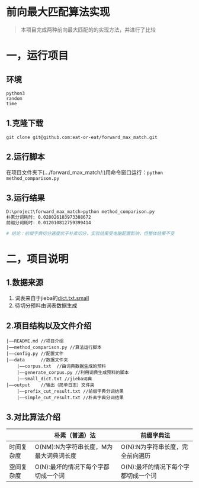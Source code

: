 # 前向最大匹配算法实现

> 本项目完成两种前向最大匹配的的实现方法，并进行了比较

# 一，运行项目

## 环境

```
python3
random
time
```



## 1.克隆下载

`git clone git@github.com:eat-or-eat/forward_max_match.git`

## 2.运行脚本

在项目文件夹下(.../forward_max_match/:)用命令窗口运行：`python method_comparison.py`

## 3.运行结果

```bash
D:\project\forward_max_match>python method_comparison.py
朴素分词耗时: 0.028026103973388672
前缀分词耗时: 0.012010812759399414

# 结论：前缀字典切分速度优于朴素切分，实验结果受电脑配置影响，但整体结果不变
```

# 二，项目说明

## 1.数据来源

1. 词表来自于jieba的[dict.txt.small](https://github.com/fxsjy/jieba/tree/master/extra_dict)
2. 待切分预料由词表数据生成

## 2.项目结构以及文件介绍

```
|——README.md //项目介绍
|——method_comparison.py //算法运行脚本
|——config.py //配置文件
|——data      //数据文件夹
	|——corpus.txt  //由词典数据生成的预料
	|——generate_corpus.py //利用词典生成预料的脚本
	|——small_dict.txt //jieba词典
|——output    //输出（简单日志）文件夹
	|——prefix_cut_result.txt //前缀字典分词结果
	|——simple_cut_result.txt //朴素字典分词结果

```





## 3.对比算法介绍

|            | 朴素（普通）法                         | 前缀字典法                          |
| ---------- | -------------------------------------- | ----------------------------------- |
| 时间复杂度 | O(NM):N为字符串长度，M为最大词典词长度 | O(N):N为字符串长度，完全前向遍历    |
| 空间复杂度 | O(N):最坏的情况下每个字都切成一个词    | O(N):最坏的情况下每个字都切成一个词 |


